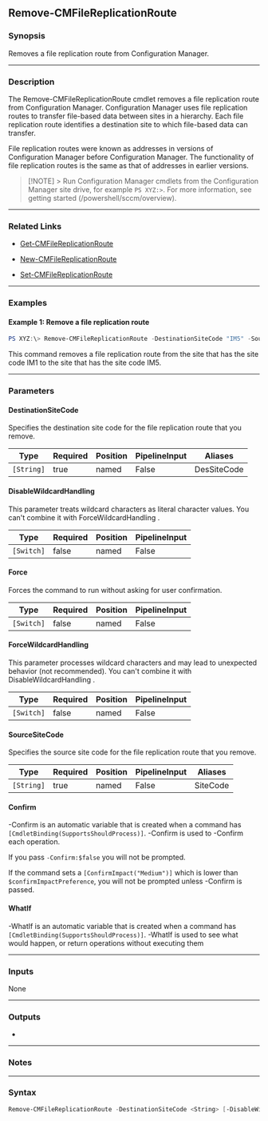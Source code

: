Remove-CMFileReplicationRoute
-----------------------------




### Synopsis
Removes a file replication route from Configuration Manager.



---


### Description

The Remove-CMFileReplicationRoute cmdlet removes a file replication route from Configuration Manager. Configuration Manager uses file replication routes to transfer file-based data between sites in a hierarchy. Each file replication route identifies a destination site to which file-based data can transfer.



File replication routes were known as addresses in versions of Configuration Manager before Configuration Manager. The functionality of file replication routes is the same as that of addresses in earlier versions.



> [!NOTE] > Run Configuration Manager cmdlets from the Configuration Manager site drive, for example `PS XYZ:>`. For more information, see getting started (/powershell/sccm/overview).



---


### Related Links
* [Get-CMFileReplicationRoute](Get-CMFileReplicationRoute)



* [New-CMFileReplicationRoute](New-CMFileReplicationRoute)



* [Set-CMFileReplicationRoute](Set-CMFileReplicationRoute)





---


### Examples
#### Example 1: Remove a file replication route
```PowerShell
PS XYZ:\> Remove-CMFileReplicationRoute -DestinationSiteCode "IM5" -SourceSiteCode "IM1"
```
This command removes a file replication route from the site that has the site code IM1 to the site that has the site code IM5.


---


### Parameters
#### **DestinationSiteCode**

Specifies the destination site code for the file replication route that you remove.






|Type      |Required|Position|PipelineInput|Aliases    |
|----------|--------|--------|-------------|-----------|
|`[String]`|true    |named   |False        |DesSiteCode|



#### **DisableWildcardHandling**

This parameter treats wildcard characters as literal character values. You can't combine it with ForceWildcardHandling .






|Type      |Required|Position|PipelineInput|
|----------|--------|--------|-------------|
|`[Switch]`|false   |named   |False        |



#### **Force**

Forces the command to run without asking for user confirmation.






|Type      |Required|Position|PipelineInput|
|----------|--------|--------|-------------|
|`[Switch]`|false   |named   |False        |



#### **ForceWildcardHandling**

This parameter processes wildcard characters and may lead to unexpected behavior (not recommended). You can't combine it with DisableWildcardHandling .






|Type      |Required|Position|PipelineInput|
|----------|--------|--------|-------------|
|`[Switch]`|false   |named   |False        |



#### **SourceSiteCode**

Specifies the source site code for the file replication route that you remove.






|Type      |Required|Position|PipelineInput|Aliases |
|----------|--------|--------|-------------|--------|
|`[String]`|true    |named   |False        |SiteCode|



#### **Confirm**
-Confirm is an automatic variable that is created when a command has ```[CmdletBinding(SupportsShouldProcess)]```.
-Confirm is used to -Confirm each operation.

If you pass ```-Confirm:$false``` you will not be prompted.


If the command sets a ```[ConfirmImpact("Medium")]``` which is lower than ```$confirmImpactPreference```, you will not be prompted unless -Confirm is passed.

#### **WhatIf**
-WhatIf is an automatic variable that is created when a command has ```[CmdletBinding(SupportsShouldProcess)]```.
-WhatIf is used to see what would happen, or return operations without executing them


---


### Inputs
None





---


### Outputs
* 






---


### Notes




---


### Syntax
```PowerShell
Remove-CMFileReplicationRoute -DestinationSiteCode <String> [-DisableWildcardHandling] [-Force] [-ForceWildcardHandling] -SourceSiteCode <String> [-Confirm] [-WhatIf] [<CommonParameters>]
```
